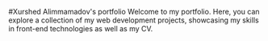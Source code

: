 #Xurshed Alimmamadov's portfolio
Welcome to my portfolio. Here, you can explore a collection of my web development projects, showcasing my skills in front-end technologies as well as my CV.
